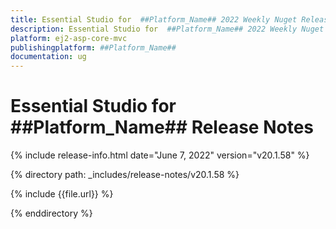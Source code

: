 ```yaml
---
title: Essential Studio for  ##Platform_Name## 2022 Weekly Nuget Release Release Notes  
description: Essential Studio for  ##Platform_Name## 2022 Weekly Nuget Release Release Notes  
platform: ej2-asp-core-mvc
publishingplatform: ##Platform_Name##
documentation: ug
---
```


# Essential Studio for  ##Platform_Name##   Release Notes  

{% include release-info.html date="June 7, 2022"  version="v20.1.58" %} 

{% directory path: _includes/release-notes/v20.1.58 %}

{% include {{file.url}} %}

{% enddirectory %}
